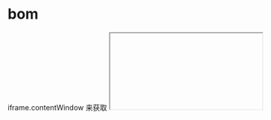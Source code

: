 # bom

iframe.contentWindow 来获取 <iframe> 中的 window。
iframe.contentDocument 来获取 <iframe> 中的 document，是 iframe.contentWindow.document 的简写形式。

通过索引获取：window.frames[0] —— 文档中的第一个 iframe 的 window 对象。
通过名称获取：window.frames.iframeName —— 获取 name="iframeName" 的 iframe 的 window 对象。

## window

```
window.open(url, name, feature)
window.location.href
window.history.back()
window.navigator.userAgent
window.close()
window.setTimeout(...)
window.setInterval(...)
window.postMessage(...)
```
